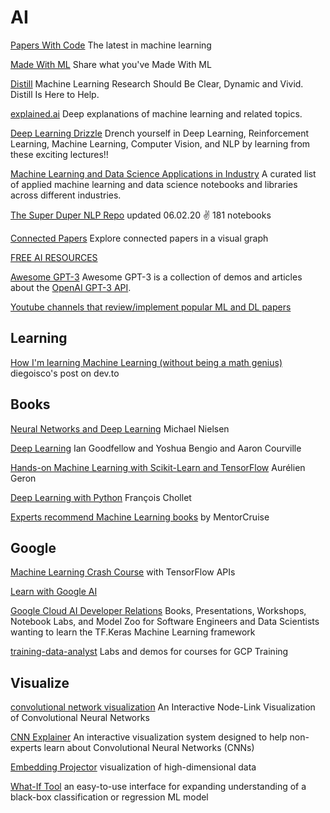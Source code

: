 # AI

[Papers With Code](https://paperswithcode.com/) The latest in machine learning

[Made With ML](https://madewithml.com/) Share what you've Made With ML

[Distill](https://distill.pub/) Machine Learning Research Should Be Clear, Dynamic and Vivid. Distill Is Here to Help.

[explained.ai](https://explained.ai/) Deep explanations of machine learning and related topics.

[Deep Learning Drizzle](https://deep-learning-drizzle.github.io/) Drench yourself in Deep Learning, Reinforcement Learning, Machine Learning, Computer Vision, and NLP by learning from these exciting lectures!!

[Machine Learning and Data Science Applications in Industry](https://github.com/firmai/industry-machine-learning) A curated list of applied machine learning and data science notebooks and libraries across different industries.

[The Super Duper NLP Repo](https://notebooks.quantumstat.com/) updated 06.02.20 ✌️ 181 notebooks

[Connected Papers](https://www.connectedpapers.com/) Explore connected papers in a visual graph

[FREE AI RESOURCES](https://github.com/mrsaeeddev/free-ai-resources)

[Awesome GPT-3](https://github.com/elyase/awesome-gpt3) Awesome GPT-3 is a collection of demos and articles about the [OpenAI GPT-3 API](https://openai.com/blog/openai-api/).

[Youtube channels that review/implement popular ML and DL papers](https://www.reddit.com/r/MachineLearning/comments/jaxr3z/d_looking_for_youtube_channels_that_review_or/)

## Learning

[How I'm learning Machine Learning (without being a math genius)](https://dev.to/diegoisco/how-i-m-learning-machine-learning-without-being-a-math-genius-1g4c) diegoisco's post on dev.to

## Books

[Neural Networks and Deep Learning](http://neuralnetworksanddeeplearning.com/) Michael Nielsen

[Deep Learning](http://www.deeplearningbook.org/) Ian Goodfellow and Yoshua Bengio and Aaron Courville

[Hands-on Machine Learning with Scikit-Learn and TensorFlow](https://github.com/ageron/handson-ml2) Aurélien Geron

[Deep Learning with Python](https://www.manning.com/books/deep-learning-with-python) François Chollet

[Experts recommend Machine Learning books](https://www.reddit.com/r/MachineLearning/comments/i0l5m9/p_ive_asked_a_dozen_researchers_about_their/) by MentorCruise

## Google

[Machine Learning Crash Course](https://developers.google.com/machine-learning/crash-course) with TensorFlow APIs

[Learn with Google AI](https://ai.google/education/)

[Google Cloud AI Developer Relations](https://github.com/GoogleCloudPlatform/keras-idiomatic-programmer) Books, Presentations, Workshops, Notebook Labs, and Model Zoo for Software Engineers and Data Scientists wanting to learn the TF.Keras Machine Learning framework

[training-data-analyst](https://github.com/GoogleCloudPlatform/training-data-analyst) Labs and demos for courses for GCP Training

## Visualize

[convolutional network visualization](https://www.cs.ryerson.ca/~aharley/vis/) An Interactive Node-Link Visualization of Convolutional Neural Networks

[CNN Explainer](https://github.com/poloclub/cnn-explainer) An interactive visualization system designed to help non-experts learn about Convolutional Neural Networks (CNNs)

[Embedding Projector](https://projector.tensorflow.org/) visualization of high-dimensional data

[What-If Tool](https://github.com/PAIR-code/what-if-tool) an easy-to-use interface for expanding understanding of a black-box classification or regression ML model

